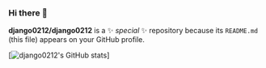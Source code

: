 ### Hi there 👋

**django0212/django0212** is a ✨ _special_ ✨ repository because its `README.md` (this file) appears on your GitHub profile.

[![django0212's GitHub stats](https://github-readme-stats.vercel.app/api?username=django0212)]
